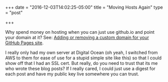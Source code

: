 +++
date = "2016-12-03T14:02:25-05:00"
title = "Moving Hosts Again"
type = "post"

+++

Why spend money on hosting when you can just use github.io and point your domain at it? See: [Adding or removing a custom domain for your GitHub Pages site](https://help.github.com/articles/adding-or-removing-a-custom-domain-for-your-github-pages-site/). 

I really only had my own server at Digital Ocean (oh yeah, I switched from AWS to them for ease of use for a stupid simple site like this) so that I could show off that I had an SSL cert. But really, do you need to trust that its me who wrote these blog posts? If I really cared, I could just use a digest for each post and have my public key live somewhere you can trust.
